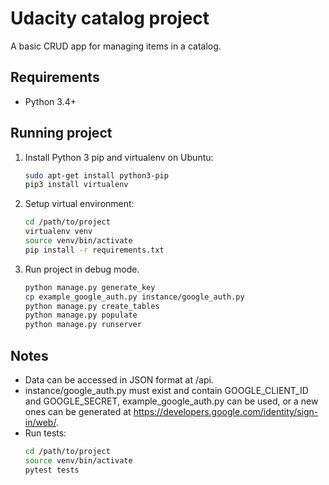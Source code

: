# Udacity catalog project
A basic CRUD app for managing items in a catalog.

## Requirements
- Python 3.4+
## Running project
1. Install Python 3 pip and virtualenv on Ubuntu:
    ```bash
    sudo apt-get install python3-pip
    pip3 install virtualenv
    ```
2. Setup virtual environment:
    ```bash
    cd /path/to/project
    virtualenv venv
    source venv/bin/activate
    pip install -r requirements.txt
    ```

3. Run project in debug mode.
    ```bash
    python manage.py generate_key
    cp example_google_auth.py instance/google_auth.py
    python manage.py create_tables
    python manage.py populate
    python manage.py runserver
    ```
## Notes
- Data can be accessed in JSON format at /api.
- instance/google_auth.py must exist and contain GOOGLE_CLIENT_ID and GOOGLE_SECRET, example_google_auth.py can be used, or a new ones can be generated at https://developers.google.com/identity/sign-in/web/.
- Run tests:
    ```bash
    cd /path/to/project
    source venv/bin/activate
    pytest tests